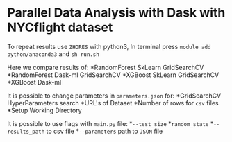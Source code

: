 # Parallel Data Analysis with Dask with NYCflight dataset

To repeat results use `ZHORES` with python3, 
In terminal press `module add python/anaconda3`
and `sh run.sh`

Here we compare results of:
*RandomForest SkLearn GridSearchCV
*RandomForest Dask-ml GridSearchCV
*XGBoost SkLearn GridSearchCV
*XGBoost Dask-ml 

It is possible to change parameters in `parameters.json` for:
*GridSearchCV HyperParameters search
*URL's of Dataset
*Number of rows for `csv` files
*Setup Working Directory

It is possible to use flags with `main.py` file:
*`--test_size`
*`random_state`
*`--results_path` to csv file
*`--parameters` path to `JSON` file

